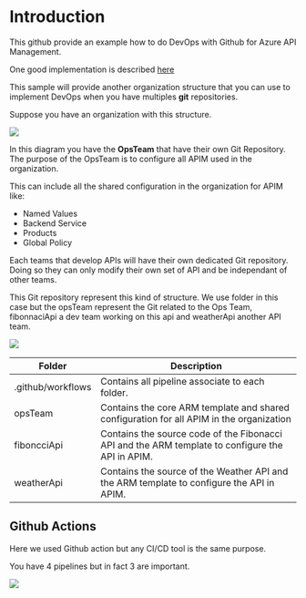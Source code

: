 # Introduction

This github provide an example how to do DevOps with Github for Azure API Management.  

One good implementation is described [here](https://github.com/Azure/azure-api-management-devops-resource-kit)

This sample will provide another organization structure that you can use to implement DevOps when you have multiples **git** repositories.

Suppose you have an organization with this structure.

<img src='https://raw.githubusercontent.com/hugogirard/apimDevOps/main/images/gitStructure.png?raw=true' />

In this diagram you have the **OpsTeam** that have their own Git Repository.  The purpose of the OpsTeam is to configure all APIM used in the organization.

This can include all the shared configuration in the organization for APIM like:

<ul>
  <li>Named Values</li>
  <li>Backend Service</li>
  <li>Products</li>
  <li>Global Policy</li>
</ul>

Each teams that develop APIs will have their own dedicated Git repository.  Doing so they can only modify their own set of API and be independant of other teams.

This Git repository represent this kind of structure.  We use folder in this case but the opsTeam represent the Git related to the Ops Team, fibonnaciApi a dev team working on this api and weatherApi another API team.

<img src='https://raw.githubusercontent.com/hugogirard/apimDevOps/main/images/folder.png?raw=true' />

Folder|Description
--- | --- |
.github/workflows | Contains all pipeline associate to each folder.
opsTeam | Contains the core ARM template and shared configuration for all APIM in the organization
fiboncciApi | Contains the source code of the Fibonacci API and the ARM template to configure the API in APIM.
weatherApi | Contains the source of the Weather API and the ARM template to configure the API in APIM.

## Github Actions

Here we used Github action but any CI/CD tool is the same purpose.

You have 4 pipelines but in fact 3 are important.

<img src='https://raw.githubusercontent.com/hugogirard/apimDevOps/main/images/actions.png?raw=true' />
